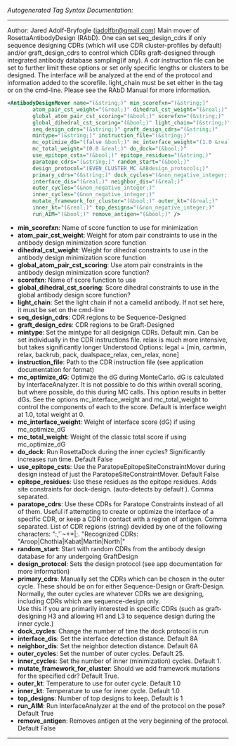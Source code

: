 <!-- THIS IS AN AUTOGENERATED FILE: Don't edit it directly, instead change the schema definition in the code itself. -->

_Autogenerated Tag Syntax Documentation:_

---
Author: Jared Adolf-Bryfogle (jadolfbr@gmail.com)
 Main mover of RosettaAntibodyDesign (RAbD). One can set seq_design_cdrs if only sequence designing CDRs (which will use CDR cluster-profiles by default) and/or graft_design_cdrs to control which CDRs graft-designed through integrated antibody database sampling(if any).  A cdr instruction file can be set to further limit these options or set only specific lengths or clusters to be designed.  The interface will be analyzed at the end of the protocol and information added to the scorefile.  light_chain must be set either in the tag or on the cmd-line.  Please see the RAbD Manual for more information.

```xml
<AntibodyDesignMover name="(&string;)" min_scorefxn="(&string;)"
        atom_pair_cst_weight="(&real;)" dihedral_cst_weight="(&real;)"
        global_atom_pair_cst_scoring="(&bool;)" scorefxn="(&string;)"
        global_dihedral_cst_scoring="(&bool;)" light_chain="(&string;)"
        seq_design_cdrs="(&string;)" graft_design_cdrs="(&string;)"
        mintype="(&string;)" instruction_file="(&string;)"
        mc_optimize_dG="(false &bool;)" mc_interface_weight="(1.0 &real;)"
        mc_total_weight="(0.0 &real;)" do_dock="(&bool;)"
        use_epitope_csts="(&bool;)" epitope_residues="(&string;)"
        paratope_cdrs="(&string;)" random_start="(&bool;)"
        design_protocol="(EVEN_CLUSTER_MC &ABdesign_protocols;)"
        primary_cdrs="(&string;)" dock_cycles="(&non_negative_integer;)"
        interface_dis="(&real;)" neighbor_dis="(&real;)"
        outer_cycles="(&non_negative_integer;)"
        inner_cycles="(&non_negative_integer;)"
        mutate_framework_for_cluster="(&bool;)" outer_kt="(&real;)"
        inner_kt="(&real;)" top_designs="(&non_negative_integer;)"
        run_AIM="(&bool;)" remove_antigen="(&bool;)" />
```

-   **min_scorefxn**: Name of score function to use for minimization
-   **atom_pair_cst_weight**: Weight for atom pair constraints to use in the antibody design minimization score function
-   **dihedral_cst_weight**: Weight for dihedral constraints to use in the antibody design minimization score function
-   **global_atom_pair_cst_scoring**: Use atom pair constraints in the antibody design minimization score function?
-   **scorefxn**: Name of score function to use
-   **global_dihedral_cst_scoring**: Score dihedral constraints to use in the global antibody design score function?
-   **light_chain**: Set the light chain if not a camelid antibody.  If not set here, it must be set on the cmd-line
-   **seq_design_cdrs**: CDR regions to be Sequence-Designed
-   **graft_design_cdrs**: CDR regions to be Graft-Designed
-   **mintype**: Set the mintype for all designign CDRs.  Default min. Can be set individually in the CDR instructions file.  relax is much more intensive, but takes significantly longer 
 Understood Options: legal = [min, cartmin, relax, backrub, pack, dualspace_relax, cen_relax, none]
-   **instruction_file**: Path to the CDR instruction file (see application documentation for format)
-   **mc_optimize_dG**: Optimize the dG during MonteCarlo.  dG is calculated by InterfaceAnalyzer. 
It is not possible to do this within overall scoring, but where possible, do this during MC calls.
 This option results in better dGs.  See the options mc_interface_weight and mc_total_weight to control the components of each to the score. 
 Default is interface weight at 1.0, total weight at 0.
-   **mc_interface_weight**: Weight of interface score (dG) if using mc_optimize_dG
-   **mc_total_weight**: Weight of the classic total score if using mc_optimize_dG
-   **do_dock**: Run RosettaDock during the inner cycles? Significantly increases run time. Default False
-   **use_epitope_csts**: Use the ParatopeEpitopeSiteConstraintMover during design instead of just the ParatopeSiteConstraintMover. Default False
-   **epitope_residues**: Use these residues as the epitope residues.  Adds site constraints for dock-design. (auto-detects by default ). Comma separated.
-   **paratope_cdrs**: Use these CDRs for Paratope Constraints instead of all of them. Useful if attempting to create or optimize the interface of a specific CDR, or keep a CDR in contact with a region of antigen. Comma separated.
List of CDR regions (string) devided by one of the following characters: ":,'`~+*|;. "Recognized CDRs: "Aroop|Chothia|Kabat|Martin|North|"
-   **random_start**: Start with random CDRs from the antibody design database for any undergoing GraftDesign
-   **design_protocol**: Sets the design protocol (see app documentation for more information)
-   **primary_cdrs**: Manually set the CDRs which can be chosen in the outer cycle. 
These should be on for either Sequence-Design or Graft-Design. 
Normally, the outer cycles are whatever CDRs we are designing, including CDRs which are sequence-design only.  
Use this if you are primarily interested in specific CDRs (such as graft-designing H3 and allowing H1 and L3 to sequence design during the inner cycle.)
-   **dock_cycles**: Change the number of time the dock protocol is run
-   **interface_dis**: Set the interface detection distance. Default 8A
-   **neighbor_dis**: Set the neighbor detection distance. Default 6A
-   **outer_cycles**: Set the number of outer cycles. Default 25.
-   **inner_cycles**: Set the number of inner (minimization) cycles. Default 1.
-   **mutate_framework_for_cluster**: Should we add framework mutations for the specified cdr? Default True.
-   **outer_kt**: Temperature to use for outer cycle. Default 1.0
-   **inner_kt**: Temperature to use for inner cycle. Default 1.0
-   **top_designs**: Number of top designs to keep. Default is 1
-   **run_AIM**: Run InterfaceAnalyzer at the end of the protocol on the pose?  Default True
-   **remove_antigen**: Removes antigen at the very beginning of the protocol. Default False

---
